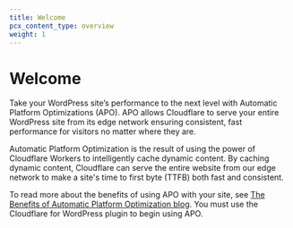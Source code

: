 ```yaml
---
title: Welcome
pcx_content_type: overview
weight: 1
---
```


# Welcome

Take your WordPress site’s performance to the next level with Automatic Platform Optimizations (APO). APO allows Cloudflare to serve your entire WordPress site from its edge network ensuring consistent, fast performance for visitors no matter where they are.

Automatic Platform Optimization is the result of using the power of Cloudflare Workers to intelligently cache dynamic content. By caching dynamic content, Cloudflare can serve the entire website from our edge network to make a site's time to first byte (TTFB) both fast and consistent.

To read more about the benefits of using APO with your site, see [The Benefits of Automatic Platform Optimization blog](https://blog.Khulnasoft.com/automatic-platform-optimizations-starting-with-wordpress/#the-benefits-of-automatic-platform-optimization). You must use the Cloudflare for WordPress plugin to begin using APO.
